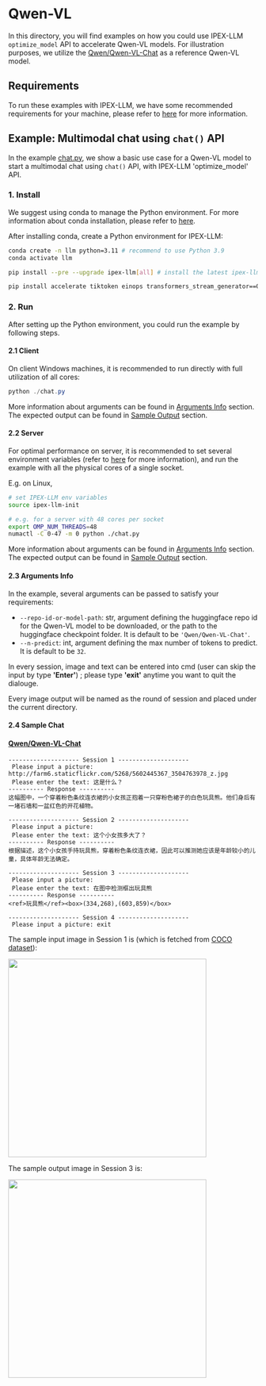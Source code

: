 # Qwen-VL
In this directory, you will find examples on how you could use IPEX-LLM `optimize_model` API to accelerate Qwen-VL models. For illustration purposes, we utilize the [Qwen/Qwen-VL-Chat](https://huggingface.co/Qwen/Qwen-VL-Chat) as a reference Qwen-VL model.

## Requirements
To run these examples with IPEX-LLM, we have some recommended requirements for your machine, please refer to [here](../README.md#recommended-requirements) for more information.

## Example: Multimodal chat using `chat()` API
In the example [chat.py](./chat.py), we show a basic use case for a Qwen-VL model to start a multimodal chat using `chat()` API, with IPEX-LLM 'optimize_model' API.
### 1. Install
We suggest using conda to manage the Python environment. For more information about conda installation, please refer to [here](https://docs.conda.io/en/latest/miniconda.html#).

After installing conda, create a Python environment for IPEX-LLM:
```bash
conda create -n llm python=3.11 # recommend to use Python 3.9
conda activate llm

pip install --pre --upgrade ipex-llm[all] # install the latest ipex-llm nightly build with 'all' option

pip install accelerate tiktoken einops transformers_stream_generator==0.0.4 scipy torchvision pillow tensorboard matplotlib # additional package required for Qwen-VL-Chat to conduct generation

```

### 2. Run
After setting up the Python environment, you could run the example by following steps.

#### 2.1 Client
On client Windows machines, it is recommended to run directly with full utilization of all cores:
```powershell
python ./chat.py
```
More information about arguments can be found in [Arguments Info](#23-arguments-info) section. The expected output can be found in [Sample Output](#24-sample-output) section.

#### 2.2 Server
For optimal performance on server, it is recommended to set several environment variables (refer to [here](../README.md#best-known-configuration-on-linux) for more information), and run the example with all the physical cores of a single socket.

E.g. on Linux,
```bash
# set IPEX-LLM env variables
source ipex-llm-init

# e.g. for a server with 48 cores per socket
export OMP_NUM_THREADS=48
numactl -C 0-47 -m 0 python ./chat.py
```
More information about arguments can be found in [Arguments Info](#23-arguments-info) section. The expected output can be found in [Sample Output](#24-sample-output) section.

#### 2.3 Arguments Info
In the example, several arguments can be passed to satisfy your requirements:

- `--repo-id-or-model-path`: str, argument defining the huggingface repo id for the Qwen-VL model to be downloaded, or the path to the huggingface checkpoint folder. It is default to be `'Qwen/Qwen-VL-Chat'`.
- `--n-predict`: int, argument defining the max number of tokens to predict. It is default to be `32`.
  
In every session, image and text can be entered into cmd (user can skip the input by type **'Enter'**) ; please type **'exit'** anytime you want to quit the dialouge.

Every image output will be named as the round of session and placed under the current directory.

#### 2.4 Sample Chat
#### [Qwen/Qwen-VL-Chat](https://huggingface.co/Qwen/Qwen-VL-Chat)

```log
-------------------- Session 1 --------------------
 Please input a picture: http://farm6.staticflickr.com/5268/5602445367_3504763978_z.jpg
 Please enter the text: 这是什么？
---------- Response ----------
这幅图中，一个穿着粉色条纹连衣裙的小女孩正抱着一只穿粉色裙子的白色玩具熊。他们身后有一堵石墙和一盆红色的开花植物。 

-------------------- Session 2 --------------------
 Please input a picture: 
 Please enter the text: 这个小女孩多大了？
---------- Response ----------
根据描述，这个小女孩手持玩具熊，穿着粉色条纹连衣裙，因此可以推测她应该是年龄较小的儿童，具体年龄无法确定。 

-------------------- Session 3 --------------------
 Please input a picture: 
 Please enter the text: 在图中检测框出玩具熊
---------- Response ----------
<ref>玩具熊</ref><box>(334,268),(603,859)</box> 

-------------------- Session 4 --------------------
 Please input a picture: exit
```

The sample input image in Session 1 is (which is fetched from [COCO dataset](https://cocodataset.org/#explore?id=264959)):

<a href="http://farm6.staticflickr.com/5268/5602445367_3504763978_z.jpg"><img width=400px src="http://farm6.staticflickr.com/5268/5602445367_3504763978_z.jpg" ></a>

The sample output image in Session 3 is:

<a href="https://llm-assets.readthedocs.io/en/latest/_images/qwen-vl-example-output.png"><img width=400px  src="https://llm-assets.readthedocs.io/en/latest/_images/qwen-vl-example-output.png" ></a>

